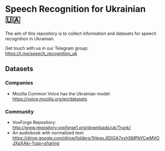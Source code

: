 # Speech Recognition for Ukrainian 🇺🇦

The aim of this repository is to collect information and datasets for speech recognition in Ukrainian.

Get touch with us in our Telegram group: https://t.me/speech_recognition_uk

## Datasets

### Companies

- Mozilla Common Voice has the Ukrainian model: https://voice.mozilla.org/en/datasets

### Community

- VoxForge Repository: http://www.repository.voxforge1.org/downloads/uk/Trunk/
- An audiobook with normalized text: https://drive.google.com/drive/folders/1Hegv_6DlGA7xyhSMPbYCwMVOJXqXAki-?usp=sharing
